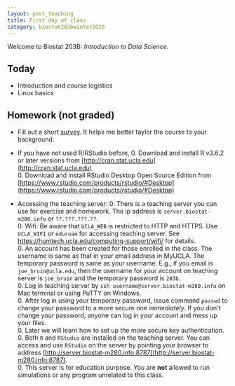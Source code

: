 ```yaml
---
layout: post_teaching
title: First day of class
category: biostat203bwinter2020
---
```


Welcome to Biostat 203B: *Introduction to Data Science*. 

## Today

* Introduction and course logistics  
* Linux basics

## Homework (not graded)

* Fill out a short [survey](https://www.surveymonkey.com/r/NGC8N8V). It helps me better taylor the course to your background.

* If you have not used R/RStudio before, 
  0. Download and install R v3.6.2 or later versions from [http://cran.stat.ucla.edu](http://cran.stat.ucla.edu)   
  0. Download and install RStudio Desktop Open Source Edition from [https://www.rstudio.com/products/rstudio/#Desktop](https://www.rstudio.com/products/rstudio/#Desktop) 
  
* Accessing the teaching server:
  0. There is a teaching server you can use for exercise and homework. The ip address is `server.biostat-m280.info` or `??.???.???.??`.  
  0. Wifi: Be aware that `UCLA_WEB` is restricted to HTTP and HTTPS. Use `UCLA_WIFI` or `eduroam` for accessing teaching server. See <https://humtech.ucla.edu/computing-support/wifi/> for details.   
  0. An account has been created for those enrolled in the class. The username is same as that in your email address in MyUCLA. The temporary password is same as your username. E.g., if you email is `joe_bruin@ucla.edu`, then the username for your account on teaching server is `joe_bruin` and the temporary password is `203b`.  
  0. Log in teaching server by `ssh username@server.biostat-m280.info` on Mac terminal or using PuTTY on Windows.  
  0. After log in using your temporary password, issue command `passwd` to change your password to a more secure one *immediately*. If you don't change your password, anyone can log in your account and mess up your files.  
  0. Later we will learn how to set up the more secure key authentication.  
  0. Both `R` and `RStudio`  are installed on the teaching server. You can access and use `RStudio` on the server by pointing your browser to address [http://server.biostat-m280.info:8787](http://server.biostat-m280.info:8787).  
  0. This server is for education purpose. You are **not** allowed to run simulations or any program unrelated to this class.
